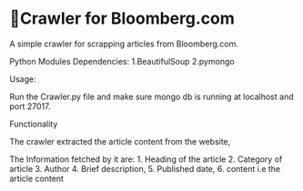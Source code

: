 Crawler for Bloomberg.com
============================================================

A simple crawler for scrapping articles from Bloomberg.com.

Python Modules Dependencies: 
1.BeautifulSoup 
2.pymongo

Usage:

Run the Crawler.py file and make sure mongo db is running at localhost and port 27017.

Functionality

The crawler extracted the article content from the website,

The Information fetched by it are: 1. Heading of the article 2. Category of article 3. Author 4. Brief description, 5. Published date, 6. content i.e the article content
